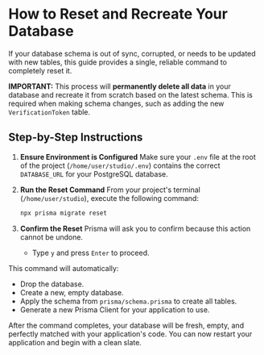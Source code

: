 
# How to Reset and Recreate Your Database

If your database schema is out of sync, corrupted, or needs to be updated with new tables, this guide provides a single, reliable command to completely reset it.

**IMPORTANT:** This process will **permanently delete all data** in your database and recreate it from scratch based on the latest schema. This is required when making schema changes, such as adding the new `VerificationToken` table.

## Step-by-Step Instructions

1.  **Ensure Environment is Configured**
    Make sure your `.env` file at the root of the project (`/home/user/studio/.env`) contains the correct `DATABASE_URL` for your PostgreSQL database.

2.  **Run the Reset Command**
    From your project's terminal (`/home/user/studio`), execute the following command:
    ```bash
    npx prisma migrate reset
    ```

3.  **Confirm the Reset**
    Prisma will ask you to confirm because this action cannot be undone.
    - Type `y` and press `Enter` to proceed.

This command will automatically:
- Drop the database.
- Create a new, empty database.
- Apply the schema from `prisma/schema.prisma` to create all tables.
- Generate a new Prisma Client for your application to use.

After the command completes, your database will be fresh, empty, and perfectly matched with your application's code. You can now restart your application and begin with a clean slate.

